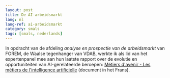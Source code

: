 ```yaml
---
layout: post
title: De AI-arbeidsmarkt
lang: nl
lang-ref: ai-arbeidsmarkt
category: smals
tags: [smals, nederlands]
---
```


In opdracht van de afdeling *analyse en prospectie van de arbeidsmarkt* van FOREM, de Waalse tegenhanger van VDAB, werkte ik als lid van het expertenpanel mee aan hun laatste rapport over de evolutie en opportuniteiten van AI-gerelateerde beroepen: [Métiers d'avenir - Les métiers de l'intelligence artificielle](https://www.leforem.be/MungoBlobs/1391446217685/20190307_A2P_Les_metiers_de_l%27intelligence_artificielle.pdf) (document in het Frans). 
